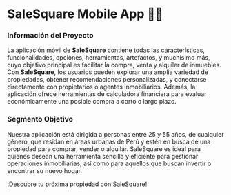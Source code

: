 # SaleSquare Mobile App 🏡📱
### Información del Proyecto
La aplicación móvil de **SaleSquare** contiene todas las características, funcionalidades, opciones, herramientas, artefactos, y muchísimo más, cuyo objetivo principal es facilitar la compra, venta y alquiler de inmuebles. Con **SaleSquare**, los usuarios pueden explorar una amplia variedad de propiedades, obtener recomendaciones personalizadas, y conectarse directamente con propietarios o agentes inmobiliarios. Además, la aplicación ofrece herramientas de calculadora financiera para evaluar económicamente una posible compra a corto o largo plazo.

### Segmento Objetivo
Nuestra aplicación está dirigida a personas entre 25 y 55 años, de cualquier género, que residan en áreas urbanas de Perú y estén en busca de una propiedad para comprar, vender o alquilar. SaleSquare es ideal para quienes desean una herramienta sencilla y eficiente para gestionar operaciones inmobiliarias, así como para aquellos que buscan invertir o encontrar su nuevo hogar.


¡Descubre tu próxima propiedad con SaleSquare!
